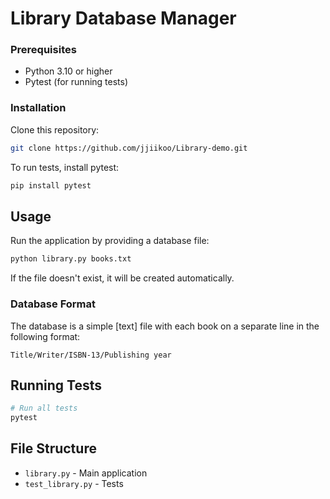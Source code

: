 # Library Database Manager

### Prerequisites

- Python 3.10 or higher
- Pytest (for running tests)

### Installation

Clone this repository:

```bash
git clone https://github.com/jjiikoo/Library-demo.git
```

To run tests, install pytest:

```bash
pip install pytest
```

## Usage

Run the application by providing a database file:

```bash
python library.py books.txt
```

If the file doesn't exist, it will be created automatically.

### Database Format

The database is a simple [text] file with each book on a separate line in the following format:

```
Title/Writer/ISBN-13/Publishing year
```

## Running Tests

```bash
# Run all tests
pytest
```

## File Structure

- `library.py` - Main application
- `test_library.py` - Tests
